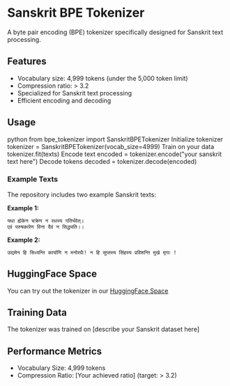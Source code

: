 # Sanskrit BPE Tokenizer

A byte pair encoding (BPE) tokenizer specifically designed for Sanskrit text processing.

## Features

- Vocabulary size: 4,999 tokens (under the 5,000 token limit)
- Compression ratio: > 3.2
- Specialized for Sanskrit text processing
- Efficient encoding and decoding

## Usage
python
from bpe_tokenizer import SanskritBPETokenizer
Initialize tokenizer
tokenizer = SanskritBPETokenizer(vocab_size=4999)
Train on your data
tokenizer.fit(texts)
Encode text
encoded = tokenizer.encode("your sanskrit text here")
Decode tokens
decoded = tokenizer.decode(encoded)

### Example Texts

The repository includes two example Sanskrit texts:

**Example 1:**
```sanskrit
यथा ह्येकेन चक्रेण न रथस्य गतिर्भवेत्।
एवं परुषकारेण विना दैवं न सिद्ध्यति।।
```

**Example 2:**
```sanskrit
उद्यमेन हि सिध्यन्ति कार्याणि न मनोरथैः! न हि सुप्तस्य सिंहस्य प्रविशन्ति मुखे मृगाः !
```

## HuggingFace Space

You can try out the tokenizer in our [HuggingFace Space](your_space_link_here)

## Training Data

The tokenizer was trained on [describe your Sanskrit dataset here]

## Performance Metrics

- Vocabulary Size: 4,999 tokens
- Compression Ratio: [Your achieved ratio] (target: > 3.2)